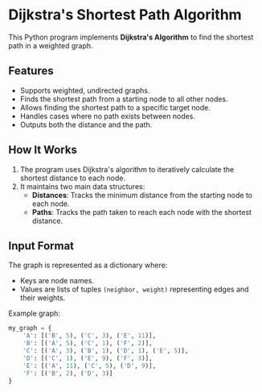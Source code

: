 # Dijkstra's Shortest Path Algorithm

This Python program implements **Dijkstra's Algorithm** to find the shortest path in a weighted graph. 

## Features
- Supports weighted, undirected graphs.
- Finds the shortest path from a starting node to all other nodes.
- Allows finding the shortest path to a specific target node.
- Handles cases where no path exists between nodes.
- Outputs both the distance and the path.

## How It Works
1. The program uses Dijkstra's algorithm to iteratively calculate the shortest distance to each node.
2. It maintains two main data structures:
   - **Distances**: Tracks the minimum distance from the starting node to each node.
   - **Paths**: Tracks the path taken to reach each node with the shortest distance.

## Input Format
The graph is represented as a dictionary where:
- Keys are node names.
- Values are lists of tuples `(neighbor, weight)` representing edges and their weights.

Example graph:
```python
my_graph = {
    'A': [('B', 5), ('C', 3), ('E', 11)],
    'B': [('A', 5), ('C', 1), ('F', 2)],
    'C': [('A', 3), ('B', 1), ('D', 1), ('E', 5)],
    'D': [('C', 1), ('E', 9), ('F', 3)],
    'E': [('A', 11), ('C', 5), ('D', 9)],
    'F': [('B', 2), ('D', 3)]
}
